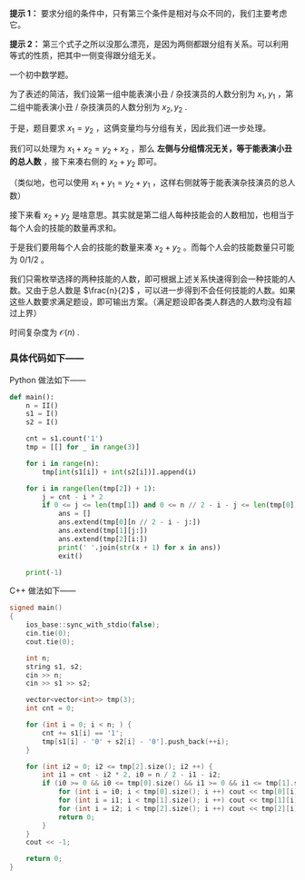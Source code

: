**提示 1：** 要求分组的条件中，只有第三个条件是相对与众不同的，我们主要考虑它。

**提示 2：** 第三个式子之所以没那么漂亮，是因为两侧都跟分组有关系。可以利用等式的性质，把其中一侧变得跟分组无关。

一个初中数学题。

为了表述的简洁，我们设第一组中能表演小丑 / 杂技演员的人数分别为 $x_1,y_1$ ，第二组中能表演小丑 / 杂技演员的人数分别为 $x_2,y_2$ .

于是，题目要求 $x_1=y_2$ ，这俩变量均与分组有关，因此我们进一步处理。

我们可以处理为 $x_1+x_2=y_2+x_2$ ，那么 **左侧与分组情况无关，等于能表演小丑的总人数** ，接下来凑右侧的 $x_2+y_2$ 即可。

（类似地，也可以使用 $x_1+y_1=y_2+y_1$ ，这样右侧就等于能表演杂技演员的总人数）

接下来看 $x_2+y_2$ 是啥意思。其实就是第二组人每种技能会的人数相加，也相当于每个人会的技能的数量再求和。

于是我们要用每个人会的技能的数量来凑 $x_2+y_2$ 。而每个人会的技能数量只可能为 $0/1/2$ 。

我们只需枚举选择的两种技能的人数，即可根据上述关系快速得到会一种技能的人数。又由于总人数是 $\frac{n}{2}$ ，可以进一步得到不会任何技能的人数。如果这些人数要求满足题设，即可输出方案。（满足题设即各类人群选的人数均没有超过上界）

时间复杂度为 $\mathcal{O}(n)$ .

### 具体代码如下——

Python 做法如下——

```Python []
def main():
    n = II()
    s1 = I()
    s2 = I()

    cnt = s1.count('1')
    tmp = [[] for _ in range(3)]

    for i in range(n):
        tmp[int(s1[i]) + int(s2[i])].append(i)

    for i in range(len(tmp[2]) + 1):
        j = cnt - i * 2
        if 0 <= j <= len(tmp[1]) and 0 <= n // 2 - i - j <= len(tmp[0]): 
            ans = []
            ans.extend(tmp[0][n // 2 - i - j:])
            ans.extend(tmp[1][j:])
            ans.extend(tmp[2][i:])
            print(' '.join(str(x + 1) for x in ans))
            exit()

    print(-1)
```

C++ 做法如下——

```cpp []
signed main()
{
    ios_base::sync_with_stdio(false);
    cin.tie(0);
    cout.tie(0);

    int n;
    string s1, s2;
    cin >> n;
    cin >> s1 >> s2;

    vector<vector<int>> tmp(3);
    int cnt = 0;

    for (int i = 0; i < n; ) {
        cnt += s1[i] == '1';
        tmp[s1[i] - '0' + s2[i] - '0'].push_back(++i);
    }

    for (int i2 = 0; i2 <= tmp[2].size(); i2 ++) {
        int i1 = cnt - i2 * 2, i0 = n / 2 - i1 - i2;
        if (i0 >= 0 && i0 <= tmp[0].size() && i1 >= 0 && i1 <= tmp[1].size()) {
            for (int i = i0; i < tmp[0].size(); i ++) cout << tmp[0][i] << ' ';
            for (int i = i1; i < tmp[1].size(); i ++) cout << tmp[1][i] << ' ';
            for (int i = i2; i < tmp[2].size(); i ++) cout << tmp[2][i] << ' ';
            return 0;
        }
    }
    cout << -1;

    return 0;
}
```